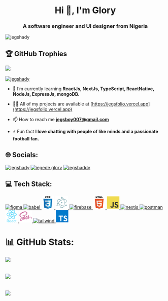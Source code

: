 <h1 align="center">Hi 👋, I'm Glory</h1>
<h3 align="center">A software engineer and UI designer from Nigeria</h3>

<p align="left"> <img src="https://komarev.com/ghpvc/?username=jegedeglory&label=Profile%20views&color=0e75b6&style=flat" alt="jegshady" /> </p>


## 🏆 GitHub Trophies
![](https://github-profile-trophy.vercel.app/?username=jegedeglory&theme=darkhub&no-frame=false&no-bg=true&margin-w=4)

<p align="left"> <a href="https://twitter.com/jegshady" target="blank"><img src="https://img.shields.io/twitter/follow/jegshady?logo=twitter&style=for-the-badge" alt="jegshady" /></a> </p>

- 🌱 I’m currently learning **ReactJs, NextJs, TypeScript, ReactNative, NodeJs, ExpressJs, mongoDB.**

- 👨‍💻 All of my projects are available at [https://jegsfolio.vercel.app](https://jegsfolio.vercel.app)

<!-- - 💬 Ask me about **Javascript, React, Next, NodeJs, ExpressJs, ReactNative, Typescript.** -->

- 📫 How to reach me **jegsboy007@gmail.com**

- ⚡ Fun fact **I love chatting with people of like minds and a passionate football fan.**

## 🌐 Socials:
<p align="left">
<a href="https://x.com/jegshady" target="blank"><img align="center" src="https://raw.githubusercontent.com/rahuldkjain/github-profile-readme-generator/master/src/images/icons/Social/twitter.svg" alt="jegshady" height="30" width="40" /></a>
<a href="https://linkedin.com/in/jegedeglory" target="blank"><img align="center" src="https://raw.githubusercontent.com/rahuldkjain/github-profile-readme-generator/master/src/images/icons/Social/linked-in-alt.svg" alt="jegede glory" height="30" width="40" /></a>
<a href="https://instagram.com/jegshaddy" target="blank"><img align="center" src="https://raw.githubusercontent.com/rahuldkjain/github-profile-readme-generator/master/src/images/icons/Social/instagram.svg" alt="jegshaddy" height="30" width="40" /></a>
</p>



## 💻 Tech Stack:
<p align="left"> <a href="https://www.figma.com/" target="_blank" rel="noreferrer"> <img src="https://www.vectorlogo.zone/logos/figma/figma-icon.svg" alt="figma" width="40" height="40"/> </a> <a href="https://babeljs.io/" target="_blank" rel="noreferrer"> <img src="https://www.vectorlogo.zone/logos/babeljs/babeljs-icon.svg" alt="babel" width="40" height="40"/> </a> <a href="https://www.w3schools.com/css/" target="_blank" rel="noreferrer"> <img src="https://raw.githubusercontent.com/devicons/devicon/master/icons/css3/css3-original-wordmark.svg" alt="css3" width="40" height="40"/> </a> <a href="https://www.electronjs.org" target="_blank" rel="noreferrer"> <img src="https://raw.githubusercontent.com/devicons/devicon/master/icons/electron/electron-original.svg" alt="electron" width="40" height="40"/> </a>  <a href="https://firebase.google.com/" target="_blank" rel="noreferrer"> <img src="https://www.vectorlogo.zone/logos/firebase/firebase-icon.svg" alt="firebase" width="40" height="40"/>  <a href="https://www.w3.org/html/" target="_blank" rel="noreferrer"> <img src="https://raw.githubusercontent.com/devicons/devicon/master/icons/html5/html5-original-wordmark.svg" alt="html5" width="40" height="40"/> </a> <a href="https://developer.mozilla.org/en-US/docs/Web/JavaScript" target="_blank" rel="noreferrer"> <img src="https://raw.githubusercontent.com/devicons/devicon/master/icons/javascript/javascript-original.svg" alt="javascript" width="40" height="40"/> </a> <a href="https://nextjs.org/" target="_blank" rel="noreferrer"> <img src="https://cdn.worldvectorlogo.com/logos/nextjs-2.svg" alt="nextjs" width="40" height="40"/> </a> <a href="https://postman.com" target="_blank" rel="noreferrer"> <img src="https://www.vectorlogo.zone/logos/getpostman/getpostman-icon.svg" alt="postman" width="40" height="40"/> </a> <a href="https://reactjs.org/" target="_blank" rel="noreferrer"> <img src="https://raw.githubusercontent.com/devicons/devicon/master/icons/react/react-original-wordmark.svg" alt="react" width="40" height="40"/> </a> <a href="https://sass-lang.com" target="_blank" rel="noreferrer"> <img src="https://raw.githubusercontent.com/devicons/devicon/master/icons/sass/sass-original.svg" alt="sass" width="40" height="40"/> </a> <a href="https://tailwindcss.com/" target="_blank" rel="noreferrer"> <img src="https://www.vectorlogo.zone/logos/tailwindcss/tailwindcss-icon.svg" alt="tailwind" width="40" height="40"/> </a> <a href="https://www.typescriptlang.org/" target="_blank" rel="noreferrer"> <img src="https://raw.githubusercontent.com/devicons/devicon/master/icons/typescript/typescript-original.svg" alt="typescript" width="40" height="40"/> </a> </p>

<!-- <p><img align="center" src="https://github-readme-stats.vercel.app/api/top-langs?username=jegedeglory&show_icons=true&locale=en&layout=compact" alt="jegshady" /></p> -->

# 📊 GitHub Stats:
![](https://github-readme-stats.vercel.app/api?username=jegedeglory&theme=shades-of-purple&hide_border=false&include_all_commits=true&count_private=false)<br/> <br/> <br/>
![](https://github-readme-streak-stats.herokuapp.com/?user=jegedeglory&theme=shades-of-purple&hide_border=false)<br/> <br/> <br/>
![](https://github-readme-stats.vercel.app/api/top-langs/?username=jegedeglory&theme=shades-of-purple&hide_border=false&include_all_commits=true&count_private=false&layout=compact)

